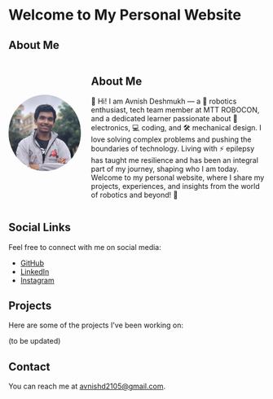 # Welcome to My Personal Website

## About Me

<div style="display: flex; align-items: center;">
    <img src="./profile_picture.jpeg" alt="Profile Picture" style="border-radius: 50%; width: 150px; height: 150px; margin-right: 20px;">
    <div>
        <h2>About Me</h2>
        <p>👋 Hi! I am Avnish Deshmukh — a 🤖 robotics enthusiast, tech team member at MTT ROBOCON, and a dedicated learner passionate about 🔧 electronics, 💻 coding, and 🛠️ mechanical design. I love solving complex problems and pushing the boundaries of technology. Living with ⚡ epilepsy has taught me resilience and has been an integral part of my journey, shaping who I am today. Welcome to my personal website, where I share my projects, experiences, and insights from the world of robotics and beyond! 🚀</p>
    </div>
</div>

## Social Links
Feel free to connect with me on social media:

- [GitHub](https://github.com/avnishd2105)
- [LinkedIn](https://www.linkedin.com/in/avnish-deshmukh)
- [Instagram](https://www.instagram.com/av.nish2105/)

## Projects
Here are some of the projects I've been working on:

(to be updated)

## Contact
You can reach me at [avnishd2105@gmail.com](mailto:avnishd2105@gmail.com).
